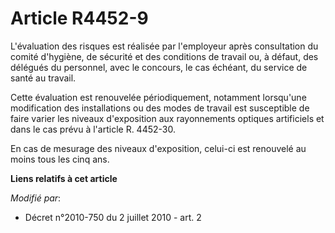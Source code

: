 # Article R4452-9

L'évaluation des risques est réalisée par l'employeur après consultation du comité d'hygiène, de sécurité et des conditions
de travail ou, à défaut, des délégués du personnel, avec le concours, le cas échéant, du service de santé au travail. 

Cette évaluation est renouvelée périodiquement, notamment lorsqu'une modification des installations ou des modes de travail
est susceptible de faire varier les niveaux d'exposition aux rayonnements optiques artificiels et dans le cas prévu à
l'article R. 4452-30. 

En cas de mesurage des niveaux d'exposition, celui-ci est renouvelé au moins tous les cinq ans.

**Liens relatifs à cet article**

_Modifié par_:

  - Décret n°2010-750 du 2 juillet 2010 - art. 2

